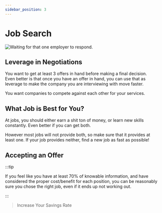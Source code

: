 ```yaml
---
sidebar_position: 3
---
```


# Job Search

![Waiting for that one employer to respond.](/img/employer-response.svg)

## Leverage in Negotiations

You want to get at least 3 offers in hand before making a final decision. Even better is that once you have an offer in hand, you can use that as leverage to make the company you are interviewing with move faster. 

You want companies to compete against each other for your services.

## What Job is Best for You?

At jobs, you should either earn a shit ton of money, or learn new skills constantly. Even better if you can get both. 

However most jobs will not provide both, so make sure that it provides at least one. If your job provides neither, find a new job as fast as possible!

## Accepting an Offer

:::tip

If you feel like you have at least 70% of knowable information, and have considered the proper cost/benefit for each position, you can be reasonably sure you chose the right job, even if it ends up not working out.

:::

>Increase Your Savings Rate
